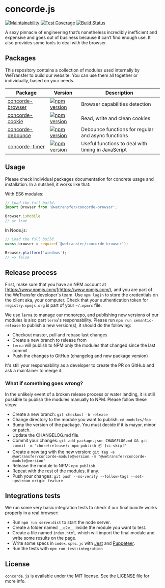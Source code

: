 # concorde.js
[![Maintainability](https://api.codeclimate.com/v1/badges/3ee2a4bc64d648437f15/maintainability)](https://codeclimate.com/github/WeTransfer/concorde.js/maintainability)
[![Test Coverage](https://api.codeclimate.com/v1/badges/3ee2a4bc64d648437f15/test_coverage)](https://codeclimate.com/github/WeTransfer/concorde.js/test_coverage)
[![Build Status](https://travis-ci.org/WeTransfer/concorde.js.svg?branch=master)](https://travis-ci.org/WeTransfer/concorde.js)

A sexy pinnacle of engineering that’s nonetheless incredibly inefficient and expensive and goes out of business because it can’t find enough use. It also provides some tools to deal with the browser.

## Packages

This repository contains a collection of modules used internally by WeTransfer to build our website. You can use them all together or individually, based on your needs.

| Package | Version | Description |
|---------|---------|-------------|
| [concorde-browser](https://github.com/WeTransfer/concorde.js/tree/master/modules/browser) | [![npm version](https://badge.fury.io/js/%40wetransfer%2Fconcorde-browser.svg)](https://badge.fury.io/js/%40wetransfer%2Fconcorde-browser) | Browser capabilities detection |
| [concorde-cookie](https://github.com/WeTransfer/concorde.js/tree/master/modules/cookie) | [![npm version](https://badge.fury.io/js/%40wetransfer%2Fconcorde-cookie.svg)](https://badge.fury.io/js/%40wetransfer%2Fconcorde-cookie) | Read, write and clean cookies |
| [concorde-debounce](https://github.com/WeTransfer/concorde.js/tree/master/modules/debounce) | [![npm version](https://badge.fury.io/js/%40wetransfer%2Fconcorde-debounce.svg)](https://badge.fury.io/js/%40wetransfer%2Fconcorde-debounce) | Debounce functions for regular and async functions |
| [concorde-timer](https://github.com/WeTransfer/concorde.js/tree/master/modules/timer) | [![npm version](https://badge.fury.io/js/%40wetransfer%2Fconcorde-timer.svg)](https://badge.fury.io/js/%40wetransfer%2Fconcorde-timer) | Useful functions to deal with timing in JavaScript |

## Usage

Please check individual packages documentation for concrete usage and installation. In a nutshell, it works like that:

With ES6 modules:
```js
// Load the full build.
import Browser from '@wetransfer/concorde-browser';

Browser.isMobile
// => true
```

In Node.js:
```js
// Load the full build.
const browser = require('@wetransfer/concorde-browser');

Browser.platform('windows');
// => false
```

## Release process

First, make sure that you have an NPM account at [https://www.npmjs.com/](https://www.npmjs.com/), and you are part of the WeTransfer developer's team. Use `npm login` to store the credentials on the client aka, your computer. Check that your authentication token for `registry.npmjs.org` is part of your `~/.npmrc` file.

We use `lerna` to manage our monorepo, and publishing new versions of our modules is also part `lerna`'s responsability. Please run `npm run semantic-release` to publish a new version(s), it should do the following:

* Checkout master, pull and rebase last changes
* Create a new branch to release from
* `lerna` will publish to NPM only the modules that changed since the last commit
* Push the changes to GitHub (changelog and new package version)

It's still your responsability as a developer to create the PR on GitHub and ask a maintainer to merge it.

### What if something goes wrong?

In the unlikely event of a broken release process or water landing, it is still possible to publish the modules manually to NPM. Please follow these steps:

* Create a new branch: `git checkout -b release`
* Change directory to the module you want to publish: `cd modules/foo`
* Bump the version of the package. You must decide if it is mayor, minor or patch.
* Update the CHANGELOG.md file.
* Commit your changes: `git add package.json CHANGELOG.md && git commit -m "chore(release): npm publish 📦 [ci-skip]"`
* Create a new tag with the new version: `git tag -a @wetransfer/concorde-module@version -m "@wetransfer/concorde-module@version"`
* Release the module to NPM: `npm publish`
* Repeat with the rest of the modules, if any.
* Push your changes: `git push --no-verify --follow-tags --set-upstream origin feature`

## Integrations tests

We run some very basic integration tests to check if our final bundle works properly in a real browser:
- Run `npm run serve:dist` to start the node server.
- Create a folder named `__e2e__` inside the module you want to test.
- Create a file named `index.html`, which will import the final module and write some results on the page.
- Write some specs in `index.spec.js` with [Jest](https://facebook.github.io/jest/) and [Puppeteer](https://github.com/GoogleChrome/puppeteer).
- Run the tests with `npm run test:integration`

## License

`concorde.js` is available under the MIT license. See the [LICENSE](https://github.com/WeTransfer/concorde.js/blob/master/LICENSE) file for more info.
